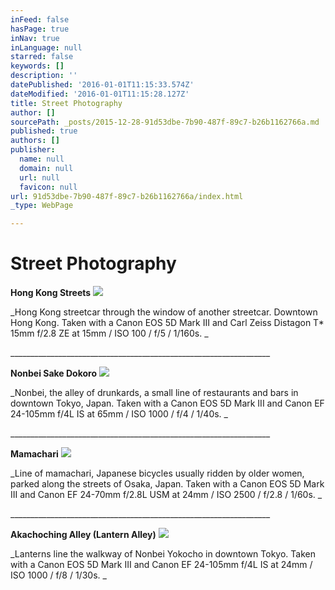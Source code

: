 ```yaml
---
inFeed: false
hasPage: true
inNav: true
inLanguage: null
starred: false
keywords: []
description: ''
datePublished: '2016-01-01T11:15:33.574Z'
dateModified: '2016-01-01T11:15:28.127Z'
title: Street Photography
author: []
sourcePath: _posts/2015-12-28-91d53dbe-7b90-487f-89c7-b26b1162766a.md
published: true
authors: []
publisher:
  name: null
  domain: null
  url: null
  favicon: null
url: 91d53dbe-7b90-487f-89c7-b26b1162766a/index.html
_type: WebPage

---
```

# **Street Photography**

**Hong Kong Streets**
![](https://the-grid-user-content.s3-us-west-2.amazonaws.com/608c9406-7894-4f15-8d41-2e736fd30784.jpg)

_Hong Kong streetcar through the window of another streetcar.  Downtown Hong Kong. Taken with a Canon EOS 5D Mark III and Carl Zeiss Distagon T\* 15mm f/2.8 ZE at 15mm / ISO 100 / f/5 / 1/160s. _

\_\_\_\_\_\_\_\_\_\_\_\_\_\_\_\_\_\_\_\_\_\_\_\_\_\_\_\_\_\_\_\_\_\_\_\_\_\_\_\_\_\_\_\_\_\_\_\_\_\_\_\_\_\_\_\_\_\_\_\_\_\_\_\_\_

**Nonbei Sake Dokoro**
![](https://the-grid-user-content.s3-us-west-2.amazonaws.com/75977385-1c73-4c2c-8927-d31311c65049.jpg)

_Nonbei, the alley of drunkards, a small line of restaurants and bars in downtown Tokyo, Japan.  Taken with a Canon EOS 5D Mark III and Canon EF 24-105mm f/4L IS at 65mm / ISO 1000 / f/4 / 1/40s. _

\_\_\_\_\_\_\_\_\_\_\_\_\_\_\_\_\_\_\_\_\_\_\_\_\_\_\_\_\_\_\_\_\_\_\_\_\_\_\_\_\_\_\_\_\_\_\_\_\_\_\_\_\_\_\_\_\_\_\_\_\_\_\_\_\_

**Mamachari**
![](https://the-grid-user-content.s3-us-west-2.amazonaws.com/6fcc744a-7b59-4463-898f-c8803e58805a.jpg)

_Line of mamachari, Japanese bicycles usually ridden by older women, parked along the streets of Osaka, Japan.  Taken with a Canon EOS 5D Mark III and Canon EF 24-70mm f/2.8L USM at 24mm / ISO 2500 / f/2.8 / 1/60s. _

\_\_\_\_\_\_\_\_\_\_\_\_\_\_\_\_\_\_\_\_\_\_\_\_\_\_\_\_\_\_\_\_\_\_\_\_\_\_\_\_\_\_\_\_\_\_\_\_\_\_\_\_\_\_\_\_\_\_\_\_\_\_\_\_\_

**Akachoching Alley (Lantern Alley)**
![](https://the-grid-user-content.s3-us-west-2.amazonaws.com/afdb7213-69b2-4790-b98f-bb3f4cb94055.jpg)

_Lanterns line the walkway of Nonbei Yokocho in downtown Tokyo.  Taken with a Canon EOS 5D Mark III and Canon EF 24-105mm f/4L IS at 24mm / ISO 1000 / f/8 / 1/30s. _